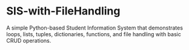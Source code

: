 # SIS-with-FileHandling
A simple Python-based Student Information System that demonstrates loops, lists, tuples, dictionaries, functions, and file handling with basic CRUD operations.
